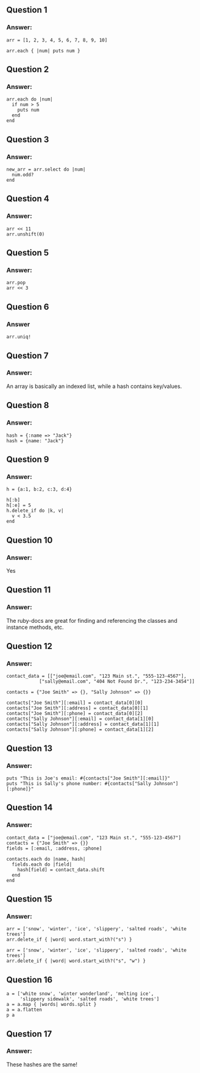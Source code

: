 ## Question 1
### Answer:
```
arr = [1, 2, 3, 4, 5, 6, 7, 8, 9, 10]

arr.each { |num| puts num }
```

## Question 2
### Answer:
```
arr.each do |num|
  if num > 5
    puts num
  end
end
```

## Question 3
### Answer:
```
new_arr = arr.select do |num|
  num.odd?
end
```

## Question 4
### Answer:
```
arr << 11
arr.unshift(0)
```

## Question 5
### Answer:
```
arr.pop
arr << 3
```

## Question 6
### Answer
`arr.uniq!`

## Question 7
### Answer:
An array is basically an indexed list, while a hash contains key/values.

## Question 8
### Answer:
```
hash = {:name => "Jack"}
hash = {name: "Jack"}
```

## Question 9
### Answer:
```
h = {a:1, b:2, c:3, d:4}

h[:b]
h[:e] = 5
h.delete_if do |k, v|
  v < 3.5
end
```

## Question 10
### Answer:
Yes

## Question 11
### Answer:
The ruby-docs are great for finding and referencing the classes and instance methods, etc.

## Question 12
### Answer:
```
contact_data = [["joe@email.com", "123 Main st.", "555-123-4567"],
            ["sally@email.com", "404 Not Found Dr.", "123-234-3454"]]

contacts = {"Joe Smith" => {}, "Sally Johnson" => {}}

contacts["Joe Smith"][:email] = contact_data[0][0]
contacts["Joe Smith"][:address] = contact_data[0][1]
contacts["Joe Smith"][:phone] = contact_data[0][2]
contacts["Sally Johnson"][:email] = contact_data[1][0]
contacts["Sally Johnson"][:address] = contact_data[1][1]
contacts["Sally Johnson"][:phone] = contact_data[1][2]
```

## Question 13
### Answer:
```
puts "This is Joe's email: #{contacts["Joe Smith"][:email]}"
puts "This is Sally's phone number: #{contacts["Sally Johnson"][:phone]}"
```

## Question 14
### Answer:
```
contact_data = ["joe@email.com", "123 Main st.", "555-123-4567"]
contacts = {"Joe Smith" => {}}
fields = [:email, :address, :phone]

contacts.each do |name, hash|
  fields.each do |field|
    hash[field] = contact_data.shift
  end
end
```

## Question 15
### Answer:
```
arr = ['snow', 'winter', 'ice', 'slippery', 'salted roads', 'white trees']
arr.delete_if { |word| word.start_with?("s") }

arr = ['snow', 'winter', 'ice', 'slippery', 'salted roads', 'white trees']
arr.delete_if { |word| word.start_with?("s", "w") }
```

## Question 16
```
a = ['white snow', 'winter wonderland', 'melting ice',
     'slippery sidewalk', 'salted roads', 'white trees']
a = a.map { |words| words.split }
a = a.flatten
p a
```

## Question 17
### Answer:
These hashes are the same!

